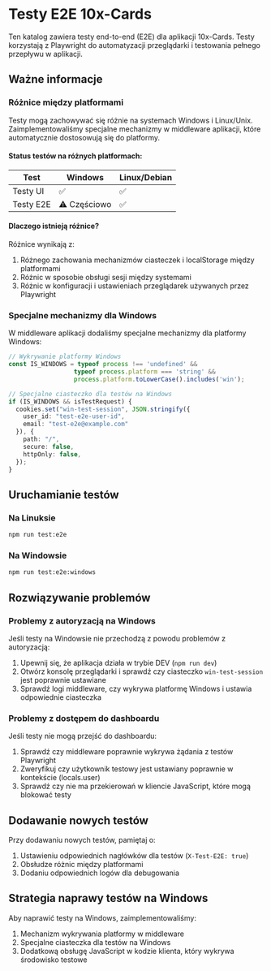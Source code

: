 # Testy E2E 10x-Cards

Ten katalog zawiera testy end-to-end (E2E) dla aplikacji 10x-Cards. Testy korzystają z Playwright do automatyzacji przeglądarki i testowania pełnego przepływu w aplikacji.

## Ważne informacje

### Różnice między platformami

Testy mogą zachowywać się różnie na systemach Windows i Linux/Unix. Zaimplementowaliśmy specjalne mechanizmy w middleware aplikacji, które automatycznie dostosowują się do platformy.

#### Status testów na różnych platformach:

| Test | Windows | Linux/Debian |
|------|---------|--------------|
| Testy UI | ✅ | ✅ |
| Testy E2E | ⚠️ Częściowo | ✅ |

#### Dlaczego istnieją różnice?

Różnice wynikają z:
1. Różnego zachowania mechanizmów ciasteczek i localStorage między platformami
2. Różnic w sposobie obsługi sesji między systemami
3. Różnic w konfiguracji i ustawieniach przeglądarek używanych przez Playwright

### Specjalne mechanizmy dla Windows

W middleware aplikacji dodaliśmy specjalne mechanizmy dla platformy Windows:

```typescript
// Wykrywanie platformy Windows
const IS_WINDOWS = typeof process !== 'undefined' && 
                  typeof process.platform === 'string' && 
                  process.platform.toLowerCase().includes('win');

// Specjalne ciasteczko dla testów na Windows
if (IS_WINDOWS && isTestRequest) {
  cookies.set("win-test-session", JSON.stringify({
    user_id: "test-e2e-user-id",
    email: "test-e2e@example.com"
  }), {
    path: "/",
    secure: false,
    httpOnly: false,
  });
}
```

## Uruchamianie testów

### Na Linuksie

```bash
npm run test:e2e
```

### Na Windowsie

```bash
npm run test:e2e:windows
```

## Rozwiązywanie problemów

### Problemy z autoryzacją na Windows

Jeśli testy na Windowsie nie przechodzą z powodu problemów z autoryzacją:

1. Upewnij się, że aplikacja działa w trybie DEV (`npm run dev`)
2. Otwórz konsolę przeglądarki i sprawdź czy ciasteczko `win-test-session` jest poprawnie ustawiane
3. Sprawdź logi middleware, czy wykrywa platformę Windows i ustawia odpowiednie ciasteczka

### Problemy z dostępem do dashboardu

Jeśli testy nie mogą przejść do dashboardu:

1. Sprawdź czy middleware poprawnie wykrywa żądania z testów Playwright
2. Zweryfikuj czy użytkownik testowy jest ustawiany poprawnie w kontekście (locals.user)
3. Sprawdź czy nie ma przekierowań w kliencie JavaScript, które mogą blokować testy

## Dodawanie nowych testów

Przy dodawaniu nowych testów, pamiętaj o:

1. Ustawieniu odpowiednich nagłówków dla testów (`X-Test-E2E: true`)
2. Obsłudze różnic między platformami
3. Dodaniu odpowiednich logów dla debugowania

## Strategia naprawy testów na Windows

Aby naprawić testy na Windows, zaimplementowaliśmy:

1. Mechanizm wykrywania platformy w middleware
2. Specjalne ciasteczka dla testów na Windows
3. Dodatkową obsługę JavaScript w kodzie klienta, który wykrywa środowisko testowe 